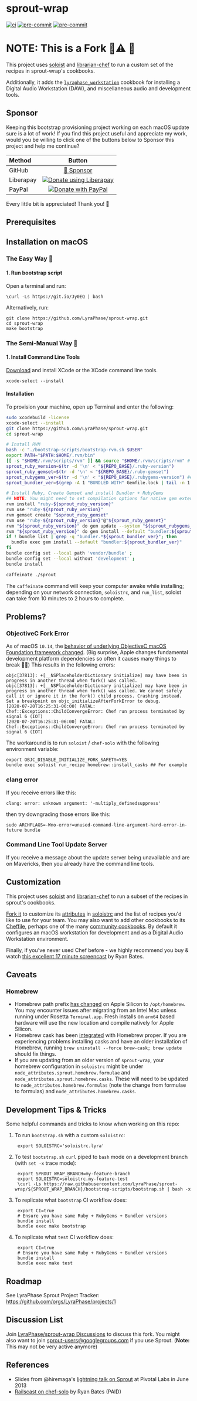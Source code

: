 <!-- markdownlint-configure-file
{
  "required-headings": {
    "headings": [
      "# sprout-wrap",
      "*",
      "# NOTE: This is a Fork!",
      "*",
      "## Sponsor",
      "*",
      "## Prerequisites",
      "*",
      "## Installation on macOS",
      "### The Easy Way:",
      "#### 1. Run bootstrap script",
      "### The Semi-Manual Way:",
      "#### 1. Install Command Line Tools",
      "#### Installation",
      "*",
      "## Problems?",
      "+",
      "## Customization",
      "*",
      "## Caveats",
      "### Homebrew",
      "*",
      "## Development Tips & Tricks",
      "*",
      "## Roadmap",
      "*",
      "## Discussion List",
      "## References"
    ]
  }
}
-->

# sprout-wrap

[![ci](https://github.com/LyraPhase/sprout-wrap/actions/workflows/ci.yml/badge.svg)](https://github.com/LyraPhase/sprout-wrap/actions/workflows/ci.yml)
[![pre-commit](https://img.shields.io/badge/pre--commit-enabled-brightgreen?logo=pre-commit&logoColor=white)](https://github.com/pre-commit/pre-commit)
[![pre-commit](https://github.com/LyraPhase/sprout-wrap/actions/workflows/pre-commit.yml/badge.svg)](https://github.com/LyraPhase/sprout-wrap/actions/workflows/pre-commit.yml)

# NOTE: This is a Fork 🍴⚠️ 🔱

This project uses [soloist](https://github.com/mkocher/soloist) and [librarian-chef](https://github.com/applicationsonline/librarian-chef)
to run a custom set of the recipes in sprout-wrap's cookbooks.

Additionally, it adds the [`lyraphase_workstation`](https://github.com/trinitronx/lyraphase_workstation) cookbook for installing a Digital Audio Workstation (DAW), and miscellaneous audio and development tools.

## Sponsor

Keeping this bootstrap provisioning project working on each macOS update sure is a lot of work!
If you find this project useful and appreciate my work,
would you be willing to click one of the buttons below to Sponsor this project and help me continue?

| Method   | Button                                                                                                                 |
| :------- | :--------------------------------------------------------------------------------------------------------------------: |
| GitHub   | [💖 Sponsor](https://github.com/sponsors/trinitronx)                                                                   |
| Liberapay| [![Donate using Liberapay](https://liberapay.com/assets/widgets/donate.svg)](https://liberapay.com/trinitronx/donate)  |
| PayPal   | [![Donate with PayPal](https://www.paypalobjects.com/en_US/i/btn/btn_donateCC_LG.gif)](https://paypal.me/JamesCuzella) |

Every little bit is appreciated! Thank you! 🙏


## Prerequisites


## Installation on macOS

### The Easy Way 🚀

#### 1. Run bootstrap script

Open a terminal and run:

    \curl -Ls https://git.io/Jy0EQ | bash

Alternatively, run:

    git clone https://github.com/LyraPhase/sprout-wrap.git
    cd sprout-wrap
    make bootstrap

### The Semi-Manual Way 💪

#### 1. Install Command Line Tools

[Download](https://developer.apple.com/support/xcode/) and install XCode or the XCode command line tools.

    xcode-select --install

#### Installation

To provision your machine, open up Terminal and enter the following:

```sh
sudo xcodebuild -license
xcode-select --install
git clone https://github.com/LyraPhase/sprout-wrap.git
cd sprout-wrap

# Install RVM
bash -c "./bootstrap-scripts/bootstrap-rvm.sh $USER"
export PATH="$PATH:$HOME/.rvm/bin"
[[ -s "$HOME/.rvm/scripts/rvm" ]] && source "$HOME/.rvm/scripts/rvm" # Load RVM into a shell session *as a function*
sprout_ruby_version=$(tr -d '\n' < "${REPO_BASE}/.ruby-version")
sprout_ruby_gemset=$(tr -d '\n' < "${REPO_BASE}/.ruby-gemset")
sprout_rubygems_ver=$(tr -d '\n' < "${REPO_BASE}/.rubygems-version") ## Passed to gem update --system
sprout_bundler_ver=$(grep -A 1 "BUNDLED WITH" Gemfile.lock | tail -n 1 | tr -d '[:blank:]')

# Install Ruby, Create Gemset and install Bundler + RubyGems
## NOTE: You might need to set compilation options for native gem extensions (e.g.: libffi, nokogiri)
rvm install "ruby-${sprout_ruby_version}"
rvm use "ruby-${sprout_ruby_version}"
rvm gemset create "$sprout_ruby_gemset"
rvm use "ruby-${sprout_ruby_version}"@"${sprout_ruby_gemset}"
rvm "${sprout_ruby_version}" do gem update --system "${sprout_rubygems_ver}"
rvm "${sprout_ruby_version}" do gem install --default "bundler:${sprout_bundler_ver}"
if ! bundle list | grep -q "bundler.*${sprout_bundler_ver}"; then
  bundle exec gem install --default "bundler:${sprout_bundler_ver}"
fi
bundle config set --local path 'vendor/bundle' ;
bundle config set --local without 'development' ;
bundle install

caffeinate ./sprout
```

The `caffeinate` command will keep your computer awake while installing; depending on your network connection, `soloistrc`, and `run_list`, soloist can take from 10 minutes to 2 hours to complete.

## Problems?

### ObjectiveC Fork Error

As of macOS `10.14`, the [behavior of underlying ObjectiveC macOS Foundation framework changed][objc-fork-mojave]. (Big surprise, Apple changes fundamental development platform dependencies so often it causes many things to break 🍎💩)
This results in the following errors:

    objc[37813]: +[__NSPlaceholderDictionary initialize] may have been in progress in another thread when fork() was called.
    objc[37813]: +[__NSPlaceholderDictionary initialize] may have been in progress in another thread when fork() was called. We cannot safely call it or ignore it in the fork() child process. Crashing instead. Set a breakpoint on objc_initializeAfterForkError to debug.
    [2020-07-20T16:25:31-06:00] FATAL: Chef::Exceptions::ChildConvergeError: Chef run process terminated by signal 6 (IOT)
    [2020-07-20T16:25:31-06:00] FATAL: Chef::Exceptions::ChildConvergeError: Chef run process terminated by signal 6 (IOT)

The workaround is to run `soloist` / `chef-solo` with the following environment variable:

    export OBJC_DISABLE_INITIALIZE_FORK_SAFETY=YES
    bundle exec soloist run_recipe homebrew::install_casks ## For example

### clang error

If you receive errors like this:

    clang: error: unknown argument: '-multiply_definedsuppress'

then try downgrading those errors like this:

    sudo ARCHFLAGS=-Wno-error=unused-command-line-argument-hard-error-in-future bundle

### Command Line Tool Update Server

If you receive a message about the update server being unavailable and are on Mavericks, then you already have the command line tools.

## Customization

This project uses [soloist](https://github.com/mkocher/soloist) and [librarian-chef](https://github.com/applicationsonline/librarian-chef)
to run a subset of the recipes in sprout's cookbooks.

[Fork it](https://github.com/LyraPhase/sprout-wrap/fork) to customize its [attributes](http://docs.chef.io/attributes.html) in [soloistrc](/soloistrc) and the list of recipes
you'd like to use for your team. You may also want to add other cookbooks to its [Cheffile](/Cheffile), perhaps one
of the many [community cookbooks](https://supermarket.chef.io/cookbooks). By default it configures an macOS workstation for development and as a Digital Audio Workstation environment.

Finally, if you've never used Chef before - we highly recommend you buy &amp; watch [this excellent 17 minute screencast](http://railscasts.com/episodes/339-chef-solo-basics) by Ryan Bates.

## Caveats

### Homebrew

- Homebrew path prefix [has changed](https://github.com/Homebrew/discussions/discussions/417) on Apple Silicon to `/opt/homebrew`.  You may encounter issues after migrating from an Intel Mac unless running under Rosetta `Terminal.app`.  Fresh installs on `arm64` based hardware will use the new location and compile natively for Apple Silicon.
- Homebrew cask has been [integrated](https://github.com/caskroom/homebrew-cask/pull/15381) with Homebrew proper. If you are experiencing problems installing casks and
  have an older installation of Homebrew, running `brew uninstall --force brew-cask; brew update` should fix things.
- If you are updating from an older version of `sprout-wrap`, your homebrew configuration in `soloistrc` might be under `node_attributes.sprout.homebrew.formulae`
  and `node_attributes.sprout.homebrew.casks`. These will need to be updated to `node_attributes.homebrew.formulas` (note the change from formulae to formulas)
  and `node_attributes.homebrew.casks`.

## Development Tips & Tricks

Some helpful commands and tricks to know when working on this repo:

1. To run `bootstrap.sh` with a custom `soloistrc`:

        export SOLOISTRC='soloistrc.lyra'

2. To test `bootstrap.sh` `curl` piped to `bash` mode on a development branch (with `set -x` trace mode):

        export SPROUT_WRAP_BRANCH=my-feature-branch
        export SOLOISTRC=soloistrc.my-feature-test
        \curl -Ls https://raw.githubusercontent.com/LyraPhase/sprout-wrap/${SPROUT_WRAP_BRANCH}/bootstrap-scripts/bootstrap.sh | bash -x

3. To replicate what `bootstrap` CI workflow does:

        export CI=true
        # Ensure you have same Ruby + RubyGems + Bundler versions
        bundle install
        bundle exec make bootstrap

4. To replicate what `test` CI workflow does:

        export CI=true
        # Ensure you have same Ruby + RubyGems + Bundler versions
        bundle install
        bundle exec make test

## Roadmap

See LyraPhase Sprout Project Tracker: <https://github.com/orgs/LyraPhase/projects/1>

## Discussion List

  Join [LyraPhase/sprout-wrap Discussions](https://github.com/LyraPhase/sprout-wrap/discussions) to discuss this fork.
  You might also want to join [sprout-users@googlegroups.com](https://groups.google.com/forum/#!forum/sprout-users) if you use Sprout. (**Note:** This may not be very active anymore)

## References

* Slides from @hiremaga's [lightning talk on Sprout](https://web.archive.org/web/20130925173508/http://sprout-talk.cfapps.io/#1) at Pivotal Labs in June 2013
* [Railscast on chef-solo](http://railscasts.com/episodes/339-chef-solo-basics) by Ryan Bates (PAID)

[objc-fork-mojave]: https://blog.phusion.nl/2017/10/13/why-ruby-app-servers-break-on-macos-high-sierra-and-what-can-be-done-about-it/
